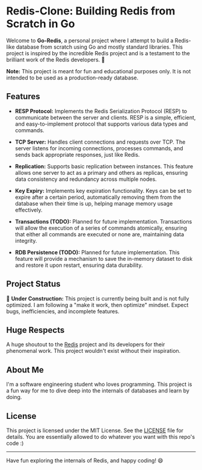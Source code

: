 # Redis-Clone: Building Redis from Scratch in Go

Welcome to **Go-Redis**, a personal project where I attempt to build a Redis-like database from scratch using Go and mostly standard libraries. This project is inspired by the incredible Redis project and is a testament to the brilliant work of the Redis developers. 🎉

**Note:** This project is meant for fun and educational purposes only. It is not intended to be used as a production-ready database.

## Features

- **RESP Protocol:** Implements the Redis Serialization Protocol (RESP) to communicate between the server and clients. RESP is a simple, efficient, and easy-to-implement protocol that supports various data types and commands.
  
- **TCP Server:** Handles client connections and requests over TCP. The server listens for incoming connections, processes commands, and sends back appropriate responses, just like Redis.

- **Replication:** Supports basic replication between instances. This feature allows one server to act as a primary and others as replicas, ensuring data consistency and redundancy across multiple nodes.

- **Key Expiry:** Implements key expiration functionality. Keys can be set to expire after a certain period, automatically removing them from the database when their time is up, helping manage memory usage effectively.

- **Transactions (TODO):** Planned for future implementation. Transactions will allow the execution of a series of commands atomically, ensuring that either all commands are executed or none are, maintaining data integrity.

- **RDB Persistence (TODO):** Planned for future implementation. This feature will provide a mechanism to save the in-memory dataset to disk and restore it upon restart, ensuring data durability.

## Project Status

🚧 **Under Construction:** This project is currently being built and is not fully optimized. I am following a "make it work, then optimize" mindset. Expect bugs, inefficiencies, and incomplete features.

## Huge Respects

A huge shoutout to the [Redis](https://redis.io/) project and its developers for their phenomenal work. This project wouldn't exist without their inspiration.

## About Me

I'm a software engineering student who loves programming. This project is a fun way for me to dive deep into the internals of databases and learn by doing.

## License

This project is licensed under the MIT License. See the [LICENSE](LICENSE) file for details. You are essentially allowed to do whatever you want with this repo's code :)

---

Have fun exploring the internals of Redis, and happy coding! 😄
